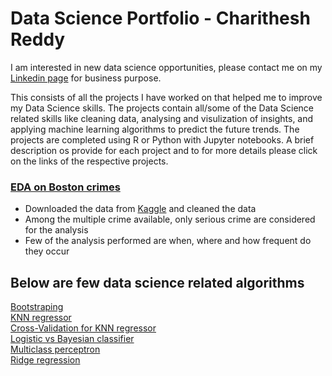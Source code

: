 # Data Science Portfolio - Charithesh Reddy

I am interested in new data science opportunities, please contact me on my <a href="https://linkedin.com/in/charithesh-reddy/">Linkedin page</a> for business purpose.

This consists of all the projects I have worked on that helped me to improve my Data Science skills. The projects contain all/some of the Data Science related skills like cleaning data, analysing and visulization of insights, and applying machine learning algorithms to predict the future trends. The projects are completed using R or Python with Jupyter notebooks. A brief description os provide for each project and to for more details please click on the links of the respective projects.

<h3><a href="https://github.com/charithesh/Boston-crimes-EDA/blob/master/Boston%20crimes.ipynb"> EDA on Boston crimes </a></h3> 
<ul>
  <li> Downloaded the data from <a href = "https://www.kaggle.com/AnalyzeBoston/crimes-in-boston">Kaggle</a> and cleaned the data </li>
  <li>Among the multiple crime available, only serious crime are considered for the analysis</li>
  <li>Few of the analysis performed are when, where and how frequent do they occur </li>
 </ul>

## Below are few data science related algorithms 
<a href="https://github.com/charithesh/data-science-portfolio/blob/master/Boostsraping.ipynb"> Bootstraping </a>
</br><a href="https://github.com/charithesh/data-science-portfolio/blob/master/KNN%20regressor.ipynb"> KNN regressor </a>
</br><a href="https://github.com/charithesh/data-science-portfolio/blob/master/CV%20for%20KNN%20regressor.ipynb"> Cross-Validation for KNN regressor </a>
</br><a href="https://github.com/charithesh/data-science-portfolio/blob/master/Logistic%20Regression%20vs%20Bayesian%20Classifier.ipynb"> Logistic vs Bayesian classifier </a>
</br><a href="https://github.com/charithesh/data-science-portfolio/blob/master/perceptron.ipynb"> Multiclass perceptron </a>
</br><a href="https://github.com/charithesh/data-science-portfolio/blob/master/ridge%20regression.ipynb"> Ridge regression </a>
